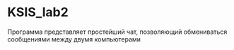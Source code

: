 # KSIS_lab2
Программа представляет простейший чат, позволяющий обмениваться сообщениями между двумя компьютерами
